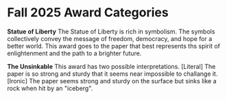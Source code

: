 # Fall 2025 Award Categories

**Statue of Liberty**
The Statue of Liberty is rich in symbolism. 
The symbols collectively convey the message of freedom, democracy, and hope for a better world.
This award goes to the paper that best represents ths spirit of enlightenment and the path to a brighter future.

**The Unsinkable**
This award has two possible interpretations.
[Literal] The paper is so strong and sturdy that it seems near impossible to challange it.
[Ironic] The paper seems strong and sturdy on the surface but sinks like a rock when hit by an "iceberg".
